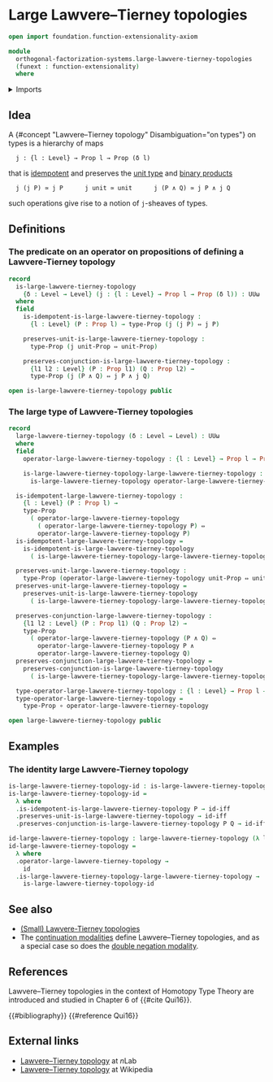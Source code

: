 # Large Lawvere–Tierney topologies

```agda
open import foundation.function-extensionality-axiom

module
  orthogonal-factorization-systems.large-lawvere-tierney-topologies
  (funext : function-extensionality)
  where
```

<details><summary>Imports</summary>

```agda
open import foundation.cartesian-product-types funext
open import foundation.conjunction funext
open import foundation.dependent-pair-types
open import foundation.function-types funext
open import foundation.logical-equivalences funext
open import foundation.propositions funext
open import foundation.unit-type
open import foundation.universe-levels

open import orthogonal-factorization-systems.lawvere-tierney-topologies funext
```

</details>

## Idea

A {#concept "Lawvere–Tierney topology" Disambiguation="on types"} on types is a
hierarchy of maps

```text
  j : {l : Level} → Prop l → Prop (δ l)
```

that is [idempotent](foundation.idempotent-maps.md) and preserves the
[unit type](foundation.unit-type.md) and
[binary products](foundation.conjunction.md)

```text
  j (j P) ≃ j P      j unit ≃ unit      j (P ∧ Q) ≃ j P ∧ j Q
```

such operations give rise to a notion of `j`-sheaves of types.

## Definitions

### The predicate on an operator on propositions of defining a Lawvere-Tierney topology

```agda
record
  is-large-lawvere-tierney-topology
    {δ : Level → Level} (j : {l : Level} → Prop l → Prop (δ l)) : UUω
  where
  field
    is-idempotent-is-large-lawvere-tierney-topology :
      {l : Level} (P : Prop l) → type-Prop (j (j P) ⇔ j P)

    preserves-unit-is-large-lawvere-tierney-topology :
      type-Prop (j unit-Prop ⇔ unit-Prop)

    preserves-conjunction-is-large-lawvere-tierney-topology :
      {l1 l2 : Level} (P : Prop l1) (Q : Prop l2) →
      type-Prop (j (P ∧ Q) ⇔ j P ∧ j Q)

open is-large-lawvere-tierney-topology public
```

### The large type of Lawvere-Tierney topologies

```agda
record
  large-lawvere-tierney-topology (δ : Level → Level) : UUω
  where
  field
    operator-large-lawvere-tierney-topology : {l : Level} → Prop l → Prop (δ l)

    is-large-lawvere-tierney-topology-large-lawvere-tierney-topology :
      is-large-lawvere-tierney-topology operator-large-lawvere-tierney-topology

  is-idempotent-large-lawvere-tierney-topology :
    {l : Level} (P : Prop l) →
    type-Prop
      ( operator-large-lawvere-tierney-topology
        ( operator-large-lawvere-tierney-topology P) ⇔
        operator-large-lawvere-tierney-topology P)
  is-idempotent-large-lawvere-tierney-topology =
    is-idempotent-is-large-lawvere-tierney-topology
      ( is-large-lawvere-tierney-topology-large-lawvere-tierney-topology)

  preserves-unit-large-lawvere-tierney-topology :
    type-Prop (operator-large-lawvere-tierney-topology unit-Prop ⇔ unit-Prop)
  preserves-unit-large-lawvere-tierney-topology =
    preserves-unit-is-large-lawvere-tierney-topology
      ( is-large-lawvere-tierney-topology-large-lawvere-tierney-topology)

  preserves-conjunction-large-lawvere-tierney-topology :
    {l1 l2 : Level} (P : Prop l1) (Q : Prop l2) →
    type-Prop
      ( operator-large-lawvere-tierney-topology (P ∧ Q) ⇔
        operator-large-lawvere-tierney-topology P ∧
        operator-large-lawvere-tierney-topology Q)
  preserves-conjunction-large-lawvere-tierney-topology =
    preserves-conjunction-is-large-lawvere-tierney-topology
      ( is-large-lawvere-tierney-topology-large-lawvere-tierney-topology)

  type-operator-large-lawvere-tierney-topology : {l : Level} → Prop l → UU (δ l)
  type-operator-large-lawvere-tierney-topology =
    type-Prop ∘ operator-large-lawvere-tierney-topology

open large-lawvere-tierney-topology public
```

## Examples

### The identity large Lawvere-Tierney topology

```agda
is-large-lawvere-tierney-topology-id : is-large-lawvere-tierney-topology id
is-large-lawvere-tierney-topology-id =
  λ where
  .is-idempotent-is-large-lawvere-tierney-topology P → id-iff
  .preserves-unit-is-large-lawvere-tierney-topology → id-iff
  .preserves-conjunction-is-large-lawvere-tierney-topology P Q → id-iff

id-large-lawvere-tierney-topology : large-lawvere-tierney-topology (λ l → l)
id-large-lawvere-tierney-topology =
  λ where
  .operator-large-lawvere-tierney-topology →
    id
  .is-large-lawvere-tierney-topology-large-lawvere-tierney-topology →
    is-large-lawvere-tierney-topology-id
```

## See also

- [(Small) Lawvere-Tierney topologies](orthogonal-factorization-systems.lawvere-tierney-topologies.md)
- The
  [continuation modalities](orthogonal-factorization-systems.continuation-modalities.md)
  define Lawvere–Tierney topologies, and as a special case so does the
  [double negation modality](foundation.double-negation-modality.md).

## References

Lawvere–Tierney topologies in the context of Homotopy Type Theory are introduced
and studied in Chapter 6 of {{#cite Qui16}}.

{{#bibliography}} {{#reference Qui16}}

## External links

- [Lawvere–Tierney topology](https://ncatlab.org/nlab/show/Lawvere-Tierney+topology)
  at $n$Lab
- [Lawvere–Tierney topology](https://en.wikipedia.org/wiki/Lawvere%E2%80%93Tierney_topology)
  at Wikipedia
